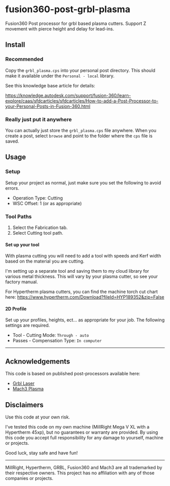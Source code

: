 # fusion360-post-grbl-plasma

Fusion360 Post processor for grbl based plasma cutters. Support Z movement with pierce height and delay for lead-ins.

## Install

### Recommended

Copy the `grbl_plasma.cps` into your personal post directory. This should make it available under the `Personal - local` library.

See this knowledge base article for details:

https://knowledge.autodesk.com/support/fusion-360/learn-explore/caas/sfdcarticles/sfdcarticles/How-to-add-a-Post-Processor-to-your-Personal-Posts-in-Fusion-360.html

### Really just put it anywhere

You can actually just store the `grbl_plasma.cps` file anywhere. When you create a post, select `browse` and point to the folder where the `cps` file is saved.

## Usage

### Setup

Setup your project as normal, just make sure you set the following to avoid errors.

* Operation Type: Cutting
* WSC Offset: 1 (or as appropriate)

### Tool Paths

1. Select the Fabrication tab.
1. Select Cutting tool path.

#### Set up your tool

With plasma cutting you will need to add a tool with speeds and Kerf width based on the material you are cutting.

I'm setting up a separate tool and saving them to my cloud library for various metal thickness. This will vary by your plasma cutter, so see your factory manual.

For Hypertherm plasma cutters, you can find the machine torch cut chart here: https://www.hypertherm.com/Download?fileId=HYP189352&zip=False

#### 2D Profile

Set up your profiles, heights, ect... as appropriate for your job. The following settings are required.

* Tool - Cutting Mode: `Through - auto`
* Passes - Compensation Type: `In computer`

---

## Acknowledgements

This code is based on published post-processors available here:

* [Grbl Laser](https://cam.autodesk.com/posts/post.php?name=grbl%20laser)
* [Mach3 Plasma](https://cam.autodesk.com/posts/post.php?name=mach3%20plasma)

## Disclaimers

Use this code at your own risk.

I've tested this code on my own machine (MillRight Mega V XL with a Hypertherm 45xp), but no guarantees or warranty are provided. By using this code you accept full responsibility for any damage to yourself, machine or projects.

Good luck, stay safe and have fun!

---

MillRight, Hypertherm, GRBL, Fusion360 and Mach3 are all trademarked by their respective owners. This project has no affiliation with any of those companies or projects.
